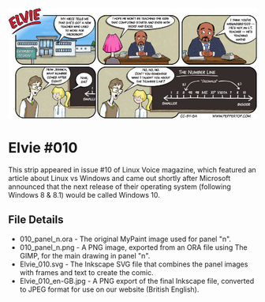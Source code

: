 ![Elvie comic strip #010](Elvie_010_en-GB.jpg)

Elvie #010
==========
This strip appeared in issue #10 of Linux Voice magazine, which featured an article about Linux vs Windows
and came out shortly after Microsoft announced that the next release of their operating system
(following Windows 8 & 8.1) would be called Windows 10.


File Details
------------
* 010_panel_n.ora            - The original MyPaint image used for panel "n".
* 010_panel_n.png            - A PNG image, exported from an ORA file using The GIMP, for the main drawing in panel "n".
* Elvie_010.svg              - The Inkscape SVG file that combines the panel images with frames and text to create the comic.
* Elvie_010_en-GB.jpg        - A PNG export of the final Inkscape file, converted to JPEG format for use on our website (British English).


